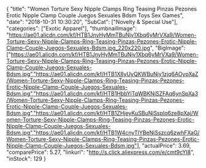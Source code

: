 {
	"title": "Women Torture Sexy Nipple Clamps Ring Teasing Pinzas Pezones Erotic Nipple Clamp Couple Juegos Sexuales Bdsm Toys Sex Games",
	"date": "2018-10-31 10:30:20",
	"SubCat": ["Novelty & Special Use"],
	"categories": ["Exotic Apparel"],
	"thumbnailImage": "https://ae01.alicdn.com/kf/HTB1JnyHyMmTBuNjy1Xbq6yMrVXa9/Women-Torture-Sexy-Nipple-Clamps-Ring-Teasing-Pinzas-Pezones-Erotic-Nipple-Clamp-Couple-Juegos-Sexuales-Bdsm.jpg_220x220.jpg",
	"BigImage": ["https://ae01.alicdn.com/kf/HTB1JnyHyMmTBuNjy1Xbq6yMrVXa9/Women-Torture-Sexy-Nipple-Clamps-Ring-Teasing-Pinzas-Pezones-Erotic-Nipple-Clamp-Couple-Juegos-Sexuales-Bdsm.jpg","https://ae01.alicdn.com/kf/HTB1X8yUyQKWBuNjy1zjq6AOypXaZ/Women-Torture-Sexy-Nipple-Clamps-Ring-Teasing-Pinzas-Pezones-Erotic-Nipple-Clamp-Couple-Juegos-Sexuales-Bdsm.jpg","https://ae01.alicdn.com/kf/HTB1HbbYiTqWBKNjSZFAq6ynSpXa3/Women-Torture-Sexy-Nipple-Clamps-Ring-Teasing-Pinzas-Pezones-Erotic-Nipple-Clamp-Couple-Juegos-Sexuales-Bdsm.jpg","https://ae01.alicdn.com/kf/HTB1ZHjeyKuSBuNjSsplq6ze8pXaj/Women-Torture-Sexy-Nipple-Clamps-Ring-Teasing-Pinzas-Pezones-Erotic-Nipple-Clamp-Couple-Juegos-Sexuales-Bdsm.jpg","https://ae01.alicdn.com/kf/HTB1W4cnyTlYBeNjSszcq6zwhFXaG/Women-Torture-Sexy-Nipple-Clamps-Ring-Teasing-Pinzas-Pezones-Erotic-Nipple-Clamp-Couple-Juegos-Sexuales-Bdsm.jpg"],
	"actualPrice": 3.69,
	"comparePrice": 5.27,
	"linkurl": "http://s.click.aliexpress.com/e/cmt9cYI8",
	"inStock": 129
}
